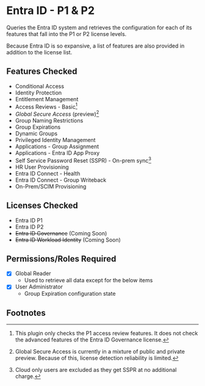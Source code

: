 # Entra ID - P1 & P2

Queries the Entra ID system and retrieves the configuration for each of its features that fall into the P1 or P2 license levels.

Because Entra ID is so expansive, a list of features are also provided in addition to the license list.

## Features Checked

- Conditional Access
- Identity Protection
- Entitlement Management
- Access Reviews - Basic[^1]
- *Global Secure Access* (preview)[^2]
- Group Naming Restrictions
- Group Expirations
- Dynamic Groups
- Privileged Identity Management
- Applications - Group Assignment
- Applications - Entra ID App Proxy
- Self Service Password Reset (SSPR) - On-prem sync[^3]
- HR User Provisioning
- Entra ID Connect - Health
- Entra ID Connect - Group Writeback
- On-Prem/SCIM Provisioning

## Licenses Checked

- Entra ID P1
- Entra ID P2
- ~~Entra ID Governance~~ (Coming Soon)
- ~~Entra ID Workload Identity~~ (Coming Soon)

## Permissions/Roles Required

- [X] Global Reader
    - Used to retrieve all data except for the below items
- [X] User Administrator
    - Group Expiration configuration state

## Footnotes

[^1]:
    This plugin only checks the P1 access review features. It does not check the advanced features of the Entra ID Governance license.
[^2]: Global Secure Access is currently in a mixture of public and private preview. Because of this, license detection reliability is limited.
[^3]:
    Cloud only users are excluded as they get SSPR at no additional charge.
